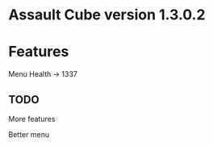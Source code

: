 # Assault Cube version 1.3.0.2

# Features
  Menu
  Health -> 1337

## TODO ##

More features

Better menu



